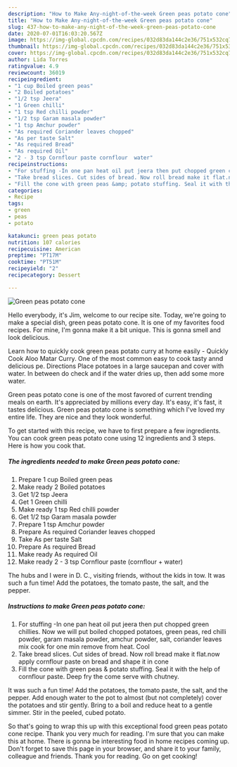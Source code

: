 ```yaml
---
description: "How to Make Any-night-of-the-week Green peas potato cone"
title: "How to Make Any-night-of-the-week Green peas potato cone"
slug: 437-how-to-make-any-night-of-the-week-green-peas-potato-cone
date: 2020-07-01T16:03:20.567Z
image: https://img-global.cpcdn.com/recipes/032d83da144c2e36/751x532cq70/green-peas-potato-cone-recipe-main-photo.jpg
thumbnail: https://img-global.cpcdn.com/recipes/032d83da144c2e36/751x532cq70/green-peas-potato-cone-recipe-main-photo.jpg
cover: https://img-global.cpcdn.com/recipes/032d83da144c2e36/751x532cq70/green-peas-potato-cone-recipe-main-photo.jpg
author: Lida Torres
ratingvalue: 4.9
reviewcount: 36019
recipeingredient:
- "1 cup Boiled green peas"
- "2 Boiled potatoes"
- "1/2 tsp Jeera"
- "1 Green chilli"
- "1 tsp Red chilli powder"
- "1/2 tsp Garam masala powder"
- "1 tsp Amchur powder"
- "As required Coriander leaves chopped"
- "As per taste Salt"
- "As required Bread"
- "As required Oil"
- "2 - 3 tsp Cornflour paste cornflour  water"
recipeinstructions:
- "For stuffing -In one pan heat oil put jeera then put chopped green chillies. Now we will put boiled chopped potatoes, green peas, red chilli powder, garam masala powder, amchur powder, salt, coriander leaves mix cook for one min remove from heat. Cool"
- "Take bread slices. Cut sides of bread. Now roll bread make it flat.now apply cornflour paste on bread and shape it in cone"
- "Fill the cone with green peas &amp; potato stuffing. Seal it with the help of cornflour paste. Deep fry the come serve with chutney."
categories:
- Recipe
tags:
- green
- peas
- potato

katakunci: green peas potato 
nutrition: 107 calories
recipecuisine: American
preptime: "PT17M"
cooktime: "PT51M"
recipeyield: "2"
recipecategory: Dessert

---
```



![Green peas potato cone](https://img-global.cpcdn.com/recipes/032d83da144c2e36/751x532cq70/green-peas-potato-cone-recipe-main-photo.jpg)

Hello everybody, it's Jim, welcome to our recipe site. Today, we're going to make a special dish, green peas potato cone. It is one of my favorites food recipes. For mine, I'm gonna make it a bit unique. This is gonna smell and look delicious.

Learn how to quickly cook green peas potato curry at home easily - Quickly Cook Aloo Matar Curry. One of the most common easy to cook tasty annd delicious pe. Directions Place potatoes in a large saucepan and cover with water. In between do check and if the water dries up, then add some more water.

Green peas potato cone is one of the most favored of current trending meals on earth. It's appreciated by millions every day. It's easy, it's fast, it tastes delicious. Green peas potato cone is something which I've loved my entire life. They are nice and they look wonderful.


To get started with this recipe, we have to first prepare a few ingredients. You can cook green peas potato cone using 12 ingredients and 3 steps. Here is how you cook that.

<!--inarticleads1-->

##### The ingredients needed to make Green peas potato cone:

1. Prepare 1 cup Boiled green peas
1. Make ready 2 Boiled potatoes
1. Get 1/2 tsp Jeera
1. Get 1 Green chilli
1. Make ready 1 tsp Red chilli powder
1. Get 1/2 tsp Garam masala powder
1. Prepare 1 tsp Amchur powder
1. Prepare As required Coriander leaves chopped
1. Take As per taste Salt
1. Prepare As required Bread
1. Make ready As required Oil
1. Make ready 2 - 3 tsp Cornflour paste (cornflour + water)


The hubs and I were in D. C., visiting friends, without the kids in tow. It was such a fun time! Add the potatoes, the tomato paste, the salt, and the pepper. 

<!--inarticleads2-->

##### Instructions to make Green peas potato cone:

1. For stuffing -In one pan heat oil put jeera then put chopped green chillies. Now we will put boiled chopped potatoes, green peas, red chilli powder, garam masala powder, amchur powder, salt, coriander leaves mix cook for one min remove from heat. Cool
1. Take bread slices. Cut sides of bread. Now roll bread make it flat.now apply cornflour paste on bread and shape it in cone
1. Fill the cone with green peas &amp; potato stuffing. Seal it with the help of cornflour paste. Deep fry the come serve with chutney.


It was such a fun time! Add the potatoes, the tomato paste, the salt, and the pepper. Add enough water to the pot to almost (but not completely) cover the potatoes and stir gently. Bring to a boil and reduce heat to a gentle simmer. Stir in the peeled, cubed potato. 

So that's going to wrap this up with this exceptional food green peas potato cone recipe. Thank you very much for reading. I'm sure that you can make this at home. There is gonna be interesting food in home recipes coming up. Don't forget to save this page in your browser, and share it to your family, colleague and friends. Thank you for reading. Go on get cooking!
